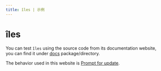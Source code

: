 ```yaml
---
title: îles | 示例
---
```


# îles

You can test `îles` using the source code from its documentation website, you can find it under [docs](https://github.com/ElMassimo/iles/tree/main/docs) package/directory.

The behavior used in this website is [Prompt for update](/guide/prompt-for-update).
